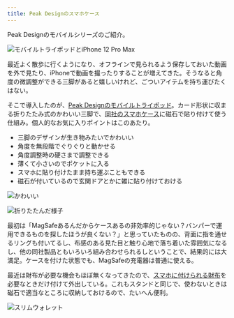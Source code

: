 ```yaml
---
title: Peak Designのスマホケース
---
```

Peak Designのモバイルシリーズのご紹介。

![](https://lh3.googleusercontent.com/jAoO8HElBGPuuLkeR9OVsyLvz6YBzbpRYzLYRXdmGr5MIrnkH8rOoGGDGRd_znI42WwW65wf-RQ8RFDyaDa0Fxe4gjzPK3xfxkvaaoVEuKbXB7PnB2CsZolfQZ5KcLNgWbbdxD76eLNidwcJa311jw "モバイルトライポッドとiPhone 12 Pro Max")

最近よく散歩に行くようになり、オフラインで見られるよう保存しておいた動画を外で見たり、iPhoneで動画を撮ったりすることが増えてきた。そうなると角度の微調整ができる三脚があると嬉しいけれど、ごついアイテムを持ち運びたくはない。

そこで導入したのが、[Peak Designのモバイルトライポッド](https://www.amazon.co.jp/dp/B09FRZPLL3)。カード形状に収まる折りたたみ式のかわいい三脚で、[同社のスマホケース](https://www.amazon.co.jp/dp/B09FP3HP7Z?)に磁石で貼り付けて使う仕組み。個人的なお気に入りポイントはこのあたり。

*   三脚のデザインが生き物みたいでかわいい
*   角度を無段階でぐりぐりと動かせる
*   角度調整時の硬さまで調整できる
*   薄くて小さいのでポケットに入る
*   スマホに貼り付けたまま持ち運ぶこともできる
*   磁石が付いているので玄関ドアとかに雑に貼り付けておける

![](https://lh5.googleusercontent.com/txYoHSiuy2bZBU8ayRqoyyfTG18XFzBK47DkICoaghOFLIpjeP0PPLCE7iIDOpEEy0Sg1nWl7XNl8QHGAzRcF5o541zdp5Jgprju5UEERdCmhHi-NjDscX4V4ovIUM5qEipd7dDjOiRJlWF1_II1FA "かわいい")

![](https://lh5.googleusercontent.com/FIDWwvo3hWyqDhzW6wU8V63tH-3SyB6wlnRK1vxezNgAayjtf7ST23niTzjMAEAYMxfkXPc7pD-tuQ5158fiU-fpFrpw8_jYhqBc7siCYJtdBzZ9cP4Yr3QD6Yh5wZqsSnggQrfxNAB-J-S6NpBYKQ "折りたたんだ様子")

最初は「MagSafeあるんだからケースあるの非効率的じゃない？バンパーで運用できるものを探したほうが良くない？」と思っていたものの、背面に指を通せるリングも付いてるし、布感のある見た目と触り心地で落ち着いた雰囲気になるし、他の同社製品ともいろいろ組み合わせられるしということで、結果的には大満足。ケースを付けた状態でも、MagSafeの充電器は普通に使える。

最近は財布が必要な機会もほぼ無くなってきたので、[スマホに付けられる財布](https://www.amazon.co.jp/dp/B09FSGW671)を必要なときだけ付けて外出している。これもスタンドと同じで、使わないときは磁石で適当なところに収納しておけるので、たいへん便利。

![](https://lh5.googleusercontent.com/nKNq5PEaqzp9nf2mXxLY9oVuOX3Sxoy-3zBmhzNspj1L7ZVJsmQMlEHt95dGOoMHdZzOFsqEmBLvEgXbbx2cbsvBdaCkxIm7f3upzs2SKdsEQ-OjsgePG0l3hCHtNV8tr90agT1h3jdBABPQHgsU6A "スリムウォレット")

